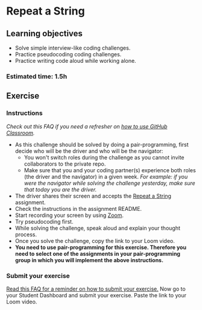 # Repeat a String

## Learning objectives
- Solve simple interview-like coding challenges.
- Practice pseudocoding coding challenges.
- Practice writing code aloud while working alone.

### Estimated time: 1.5h

## Exercise

### Instructions 
*Check out this FAQ if you need a refresher on [how to use GitHub Classroom](https://github.com/microverseinc/curriculum-computer-science-fundamentals/blob/main/trivial-interview-questions/articles/how_to_use_github_classroom.md).*

- As this challenge should be solved by doing a pair-programming, first decide who will be the driver and who will be the navigator:
    - You won't switch roles during the challenge as you cannot invite collaborators to the private repo.
    - Make sure that you and your coding partner(s) experience both roles (the driver and the navigator) in a given week. _For example: if you were the navigator while solving the challenge yesterday, make sure that today you are the driver._
- The driver shares their screen and accepts the [Repeat a String](https://classroom.github.com/a/Clp7djMd) assignment.
- Check the instructions in the assignment README.
- Start recording your screen by using [Zoom](https://www.zoom.us/).
- Try pseudocoding first.
- While solving the challenge, speak aloud and explain your thought process.
- Once you solve the challenge, copy the link to your Loom video.
-  **You need to use pair-programming for this exercise. Therefore you need to select one of the assignments in your pair-programming group in which you will implement the above instructions.**

### Submit your exercise
[Read this FAQ for a reminder on how to submit your exercise.](https://microverse.zendesk.com/hc/en-us/articles/360061344234)
Now go to your Student Dashboard and submit your exercise.
Paste the link to your Loom video.